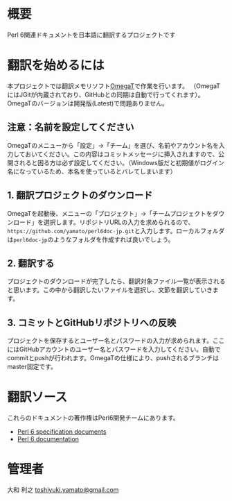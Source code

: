 # 概要

Perl 6関連ドキュメントを日本語に翻訳するプロジェクトです

# 翻訳を始めるには

本プロジェクトでは翻訳メモリソフト[OmegaT](http://www.omegat.org/ja/omegat.html)で作業を行います。
（OmegaTにはJGitが内蔵されており、GitHubとの同期は自動で行ってくれます）。OmegaTのバージョンは開発版(Latest)で問題ありません。

## 注意：名前を設定してください

OmegaTのメニューから「設定」→「チーム」を選び、名前やアカウント名を入力しておいてください。この内容はコミットメッセージに挿入されますので、公開されると困る方は必ず設定してください。（Windows版だと初期値がログイン名になっているため、本名を使っているとバレてしまいます）

## 1. 翻訳プロジェクトのダウンロード

OmegaTを起動後、メニューの「プロジェクト」→「チームプロジェクトをダウンロード」を選択します。リポジトリURLの入力を求められるので、`https://github.com/yamato/perl6doc-jp.git`と入力します。ローカルフォルダは`perl6doc-jp`のようなフォルダを作成すれば良いでしょう。

## 2. 翻訳する

プロジェクトのダウンロードが完了したら、翻訳対象ファイル一覧が表示されると思います。この中から翻訳したいファイルを選択し、文節を翻訳していきます。

## 3. コミットとGitHubリポジトリへの反映

プロジェクトを保存するとユーザー名とパスワードの入力が求められます。ここにはGitHubアカウントのユーザー名とパスワードを入力してください。自動でcommitとpushが行われます。OmegaTの仕様により、pushされるブランチはmaster固定です。

# 翻訳ソース

これらのドキュメントの著作権はPerl6開発チームにあります。

* [Perl 6 specification documents](https://github.com/perl6/specs)
* [Perl 6 documentation](https://github.com/perl6/doc)

# 管理者

大和 利之 <toshiyuki.yamato@gmail.com>
